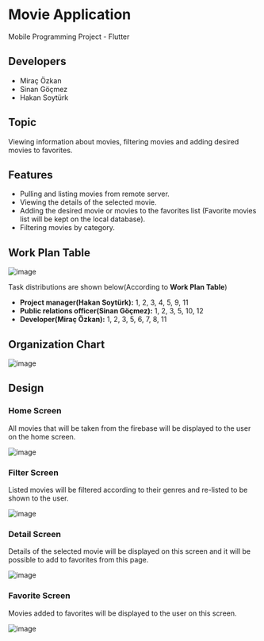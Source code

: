 # Movie Application

Mobile Programming Project - Flutter

## Developers

- Miraç Özkan
- Sinan Göçmez
- Hakan Soytürk

## Topic

Viewing information about movies, filtering movies and adding desired movies to favorites.

## Features

- Pulling and listing movies from remote server.
- Viewing the details of the selected movie.
- Adding the desired movie or movies to the favorites list (Favorite movies list will be kept on the local database).
- Filtering movies by category.

## Work Plan Table

![image](https://user-images.githubusercontent.com/61617734/143285120-c9f5556c-d33b-4489-a7e1-01c4beac537e.png)

Task distributions are shown below(According to <b>Work Plan Table</b>)

- <b>Project manager(Hakan Soytürk):</b> 1, 2, 3, 4, 5, 9, 11
- <b>Public relations officer(Sinan Göçmez):</b> 1, 2, 3, 5, 10, 12
- <b>Developer(Miraç Özkan):</b> 1, 2, 3, 5, 6, 7, 8, 11

## Organization Chart

![image](https://user-images.githubusercontent.com/61617734/143091659-97a34f8f-e130-4716-a008-174f4ffcedf4.png)

## Design

### Home Screen

All movies that will be taken from the firebase will be displayed to the user on the home screen.

![image](https://user-images.githubusercontent.com/61617734/143093177-e7839c40-1b31-451b-a6f8-9bba5a48d017.png)

### Filter Screen

Listed movies will be filtered according to their genres and re-listed to be shown to the user.

![image](https://user-images.githubusercontent.com/61617734/143092726-4bd2541e-31ce-4329-ab85-a73f0e905f59.png)

### Detail Screen

Details of the selected movie will be displayed on this screen and it will be possible to add to favorites from this page.

![image](https://user-images.githubusercontent.com/61617734/143093352-abf3de55-dc6a-44fb-b784-21bf26cdfb22.png)

### Favorite Screen

Movies added to favorites will be displayed to the user on this screen.

![image](https://user-images.githubusercontent.com/61617734/143093275-f2978094-e0f6-47ce-aba3-06c5a9a5e3f4.png)




